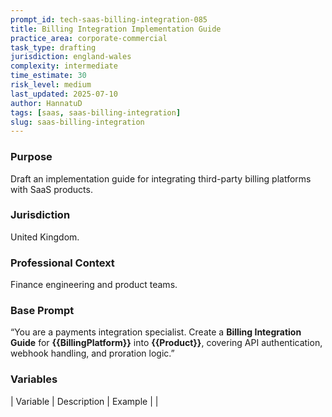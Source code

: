 ```yaml
---
prompt_id: tech-saas-billing-integration-085
title: Billing Integration Implementation Guide
practice_area: corporate-commercial
task_type: drafting
jurisdiction: england-wales
complexity: intermediate
time_estimate: 30
risk_level: medium
last_updated: 2025-07-10
author: HannatuD
tags: [saas, saas-billing-integration]
slug: saas-billing-integration
---
```


### Purpose  
Draft an implementation guide for integrating third-party billing platforms with SaaS products.

### Jurisdiction  
United Kingdom.

### Professional Context  
Finance engineering and product teams.

### Base Prompt  
“You are a payments integration specialist. Create a **Billing Integration Guide** for **{{BillingPlatform}}** into **{{Product}}**, covering API authentication, webhook handling, and proration logic.”

### Variables  
| Variable | Description | Example |
|
